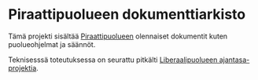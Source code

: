 # Piraattipuolueen dokumenttiarkisto

Tämä projekti sisältää [Piraattipuolueen](https://piraattipuolue.fi/) olennaiset dokumentit kuten puolueohjelmat ja säännöt.

Teknisesssä toteutuksessa on seurattu pitkälti [Liberaalipuolueen ajantasa-projektia](https://github.com/liberaalipuolue/ajantasa).
